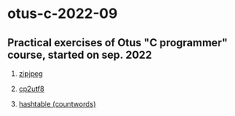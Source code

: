 # otus-c-2022-09
## Practical exercises of Otus "C programmer" course, started on sep. 2022

1. [zipjpeg](https://github.com/Ampermetr123/otus-c-2022-09/tree/main/hw1)

2. [cp2utf8](https://github.com/Ampermetr123/otus-c-2022-09/tree/main/hw2)

3. [hashtable (countwords)](https://github.com/Ampermetr123/otus-c-2022-09/tree/main/hw3)